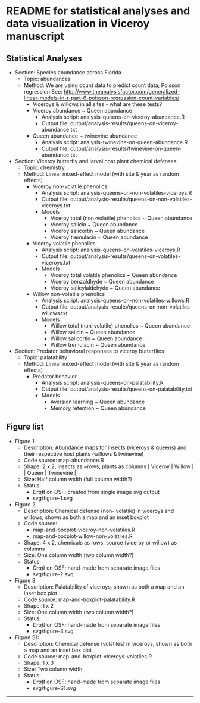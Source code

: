 # README for statistical analyses and data visualization in Viceroy manuscript

## Statistical Analyses
+ Section: Species abundance across Florida
    + Topic: abundances
    + Method: We are using count data to predict count data; Poisson regression
    See: http://www.theanalysisfactor.com/generalized-linear-models-in-r-part-6-poisson-regression-count-variables/
        + Viceroys & willows in all sites - what are these tests?
        + Viceroy abundance ~ Queen abundance
            + Analysis script: analysis-queens-on-viceroy-abundance.R
            + Output file: output/analysis-results/queens-on-viceroy-abundance.txt
        + Queen abundance ~ twinevine abundance
            + Analysis script: analysis-twinevine-on-queen-abundance.R
            + Output file: output/analysis-results/twinevine-on-queen-abundance.txt
+ Section: Viceroy butterfly and larval host plant chemical defenses
    + Topic: chemistry
    + Method: Linear mixed-effect model (with site & year as random effects)
        + Viceroy non-volatile phenolics
            + Analysis script: analysis-queens-on-non-volatiles-viceroys.R
            + Output file: output/analysis-results/queens-on-non-volatiles-viceroys.txt
            + Models
                + Viceroy total (non-volatile) phenolics ~ Queen abundance
                + Viceroy salicin ~ Queen abundance
                + Viceroy salicortin ~ Queen abundance
                + Viceroy tremulacin ~ Queen abundance
        + Viceroy volatile phenolics
            + Analysis script: analysis-queens-on-volatiles-viceroys.R
            + Output file: output/analysis-results/queens-on-volatiles-viceroys.txt
            + Models
                + Viceroy total volatile phenolics ~ Queen abundance
                + Viceroy benzaldhyde ~ Queen abundance
                + Viceroy salicylaldehyde ~ Queen abundance
        + Willow non-volatile phenolics
            + Analysis script: analysis-queens-on-non-volatiles-willows.R
            + Output file: output/analysis-results/queens-on-non-volatiles-willows.txt
            + Models
                + Willow total (non-volatile) phenolics ~ Queen abundance
                + Willow salicin ~ Queen abundance
                + Willow salicortin ~ Queen abundance
                + Willow tremulacin ~ Queen abundance
+ Section: Predator behavioral responses to viceroy butterflies
    + Topic: palatability
    + Method: Linear mixed-effect model (with site & year as random effects)
        + Predator behavior
            + Analysis script: analysis-queens-on-palatability.R
            + Output file: output/analysis-results/queens-on-palatability.txt
            + Models
                + Aversion learning ~ Queen abundance
                + Memory retention ~ Queen abundance

## Figure list
+ Figure 1
    + Description: Abundance maps for insects (viceroys & queens) and their 
    respective host plants (willows & twinevine)
    + Code source: map-abundance.R
    + Shape: 2 x 2, insects as ~rows, plants as columns
        | Viceroy | Willow    |
        | Queen   | Twinevine |
    + Size: Half column width (full column width?)
    + Status: 
        + _Draft_ on OSF; created from single image svg output
        + svg/figure-1.svg
+ Figure 2
    + Description: Chemical defense (non- volatile) in viceroys and willows, 
    shown as both a map and an inset boxplot
    + Code source:
        + map-and-boxplot-viceroy-non-volatiles.R
        + map-and-boxplot-willow-non-volatiles.R
    + Shape: 4 x 2, chemicals as rows, source (viceroy or willow) as columns
    + Size: One column width (two column width?)
    + Status:
        + _Draft_ on OSF; hand-made from separate image files
        + svg/figure-2.svg
+ Figure 3
    + Description: Palatability of viceroys, shown as both a map and an inset 
    box plot
    + Code source: map-and-boxplot-palatability.R
    + Shape: 1 x 2
    + Size: One column width (two column width?)
    + Status:
        + _Draft_ on OSF; hand-made from separate image files
        + svg/figure-3.svg
+ Figure S1:
    + Description: Chemical defense (volatiles) in viceroys, shown as both a 
    map and an inset box plot
    + Code source: map-and-boxplot-viceroys-volatiles.R
    + Shape: 1 x 3
    + Size: Two column width
    + Status:
        + _Draft_ on OSF; hand-made from separate image files
        + svg/figure-S1.svg

--------------------------------------------------------------------------------
